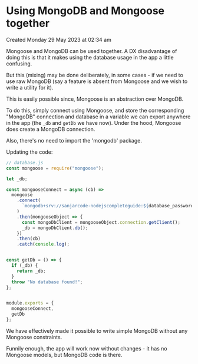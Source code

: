 # Using MongoDB and Mongoose together
Created Monday 29 May 2023 at 02:34 am

Mongoose and MongoDB can be used together. A DX disadvantage of doing this is that it makes using the database usage in the app a little confusing. 

But this (mixing) may be done deliberately, in some cases - if we need to use raw MongoDB (say a feature is absent from Mongoose and we wish to write a utility for it).

This is easily possible since, Mongoose is an abstraction over MongoDB.

To do this, simply connect using Mongoose, and store the corresponding "MongoDB" connection and database in a variable we can export anywhere in the app (the `_db` and `getDb` we have now). Under the hood, Mongoose does create a MongoDB connection. 

Also, there's no need to import the 'mongodb' package.

Updating the code:
```js
// database.js
const mongoose = require("mongoose");

let _db;

const mongooseConnect = async (cb) =>
  mongoose
    .connect(
      `mongodb+srv://sanjarcode-nodejscompleteguide:${database_password}@cluster-nodejscompleteg.nuohpop.mongodb.net/?retryWrites=true&w=majority`
    )
    .then(mongooseObject => {
      const mongoDbClient = mongooseObject.connection.getClient();
      _db = mongoDbClient.db();
    })
    .then(cb)
    .catch(console.log);


const getDb = () => {
  if (_db) {
    return _db;
  }
  throw "No database found!";
};


module.exports = {
  mongooseConnect,
  getDb
};
```

We have effectively made it possible to write simple MongoDB without any Mongoose constraints. 

Funnily enough, the app will work now without changes - it has no Mongoose models, but MongoDB code is there.